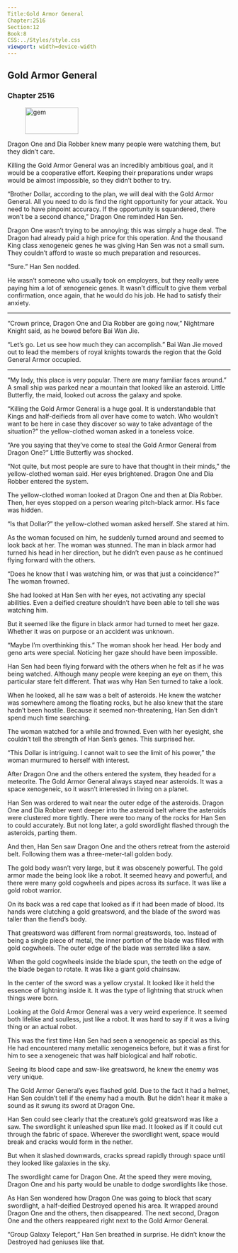 ```yaml
---
Title:Gold Armor General 
Chapter:2516 
Section:12 
Book:8 
CSS:../Styles/style.css 
viewport: width=device-width
---
```

  
## Gold Armor General
### Chapter 2516
  
<figure>
	<img src="../Images/gem.gif" alt="gem" id="gem" width="120" height="60" />
</figure>
  

  
Dragon One and Dia Robber knew many people were watching them, but they didn’t care.

Killing the Gold Armor General was an incredibly ambitious goal, and it would be a cooperative effort. Keeping their preparations under wraps would be almost impossible, so they didn’t bother to try.

“Brother Dollar, according to the plan, we will deal with the Gold Armor General. All you need to do is find the right opportunity for your attack. You need to have pinpoint accuracy. If the opportunity is squandered, there won’t be a second chance,” Dragon One reminded Han Sen.

Dragon One wasn’t trying to be annoying; this was simply a huge deal. The Dragon had already paid a high price for this operation. And the thousand King class xenogeneic genes he was giving Han Sen was not a small sum. They couldn’t afford to waste so much preparation and resources.

“Sure.” Han Sen nodded.

He wasn’t someone who usually took on employers, but they really were paying him a lot of xenogeneic genes. It wasn’t difficult to give them verbal confirmation, once again, that he would do his job. He had to satisfy their anxiety.

***

“Crown prince, Dragon One and Dia Robber are going now,” Nightmare Knight said, as he bowed before Bai Wan Jie.

“Let’s go. Let us see how much they can accomplish.” Bai Wan Jie moved out to lead the members of royal knights towards the region that the Gold General Armor occupied.

***

“My lady, this place is very popular. There are many familiar faces around.” A small ship was parked near a mountain that looked like an asteroid. Little Butterfly, the maid, looked out across the galaxy and spoke.

“Killing the Gold Armor General is a huge goal. It is understandable that Kings and half-deifieds from all over have come to watch. Who wouldn’t want to be here in case they discover so way to take advantage of the situation?” the yellow-clothed woman asked in a toneless voice.

“Are you saying that they’ve come to steal the Gold Armor General from Dragon One?” Little Butterfly was shocked.

“Not quite, but most people are sure to have that thought in their minds,” the yellow-clothed woman said. Her eyes brightened. Dragon One and Dia Robber entered the system.

The yellow-clothed woman looked at Dragon One and then at Dia Robber. Then, her eyes stopped on a person wearing pitch-black armor. His face was hidden.

“Is that Dollar?” the yellow-clothed woman asked herself. She stared at him.

As the woman focused on him, he suddenly turned around and seemed to look back at her. The woman was stunned. The man in black armor had turned his head in her direction, but he didn’t even pause as he continued flying forward with the others.

“Does he know that I was watching him, or was that just a coincidence?” The woman frowned.

She had looked at Han Sen with her eyes, not activating any special abilities. Even a deified creature shouldn’t have been able to tell she was watching him.

But it seemed like the figure in black armor had turned to meet her gaze. Whether it was on purpose or an accident was unknown.

“Maybe I’m overthinking this.” The woman shook her head. Her body and geno arts were special. Noticing her gaze should have been impossible.

Han Sen had been flying forward with the others when he felt as if he was being watched. Although many people were keeping an eye on them, this particular stare felt different. That was why Han Sen turned to take a look.

When he looked, all he saw was a belt of asteroids. He knew the watcher was somewhere among the floating rocks, but he also knew that the stare hadn’t been hostile. Because it seemed non-threatening, Han Sen didn’t spend much time searching.

The woman watched for a while and frowned. Even with her eyesight, she couldn’t tell the strength of Han Sen’s genes. This surprised her.

“This Dollar is intriguing. I cannot wait to see the limit of his power,” the woman murmured to herself with interest.

After Dragon One and the others entered the system, they headed for a meteorite. The Gold Armor General always stayed near asteroids. It was a space xenogeneic, so it wasn’t interested in living on a planet.

Han Sen was ordered to wait near the outer edge of the asteroids. Dragon One and Dia Robber went deeper into the asteroid belt where the asteroids were clustered more tightly. There were too many of the rocks for Han Sen to could accurately. But not long later, a gold swordlight flashed through the asteroids, parting them.

And then, Han Sen saw Dragon One and the others retreat from the asteroid belt. Following them was a three-meter-tall golden body.

The gold body wasn’t very large, but it was obscenely powerful. The gold armor made the being look like a robot. It seemed heavy and powerful, and there were many gold cogwheels and pipes across its surface. It was like a gold robot warrior.

On its back was a red cape that looked as if it had been made of blood. Its hands were clutching a gold greatsword, and the blade of the sword was taller than the fiend’s body.

That greatsword was different from normal greatswords, too. Instead of being a single piece of metal, the inner portion of the blade was filled with gold cogwheels. The outer edge of the blade was serrated like a saw.

When the gold cogwheels inside the blade spun, the teeth on the edge of the blade began to rotate. It was like a giant gold chainsaw.

In the center of the sword was a yellow crystal. It looked like it held the essence of lightning inside it. It was the type of lightning that struck when things were born.

Looking at the Gold Armor General was a very weird experience. It seemed both lifelike and soulless, just like a robot. It was hard to say if it was a living thing or an actual robot.

This was the first time Han Sen had seen a xenogeneic as special as this. He had encountered many metallic xenogeneics before, but it was a first for him to see a xenogeneic that was half biological and half robotic.

Seeing its blood cape and saw-like greatsword, he knew the enemy was very unique.

The Gold Armor General’s eyes flashed gold. Due to the fact it had a helmet, Han Sen couldn’t tell if the enemy had a mouth. But he didn’t hear it make a sound as it swung its sword at Dragon One.

Han Sen could see clearly that the creature’s gold greatsword was like a saw. The swordlight it unleashed spun like mad. It looked as if it could cut through the fabric of space. Wherever the swordlight went, space would break and cracks would form in the nether.

But when it slashed downwards, cracks spread rapidly through space until they looked like galaxies in the sky.

The swordlight came for Dragon One. At the speed they were moving, Dragon One and his party would be unable to dodge swordlights like those.

As Han Sen wondered how Dragon One was going to block that scary swordlight, a half-deified Destroyed opened his area. It wrapped around Dragon One and the others, then disappeared. The next second, Dragon One and the others reappeared right next to the Gold Armor General.

“Group Galaxy Teleport,” Han Sen breathed in surprise. He didn’t know the Destroyed had geniuses like that.